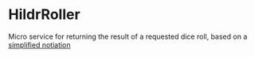 # HildrRoller

Micro service for returning the result of a requested dice roll, based on a [simplified notiation](https://sophiehoulden.com/dice/documentation/notation.html)
